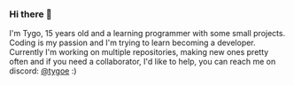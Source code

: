 ### Hi there 👋

I'm Tygo, 15 years old and a learning programmer with some small projects.
Coding is my passion and I'm trying to learn becoming a developer.
Currently I'm working on multiple repositories, making new ones pretty often and
if you need a collaborator, I'd like to help, you can reach me on discord: [@tygoe](https://discord.com/users/827499956394786826) :)

<!--
(This was too big on my profile)
My contribution streak:

[![GitHub Streak](https://streak-stats.demolab.com?user=tygoee&theme=dark&hide_border=true)](https://git.io/streak-stats)
-->
